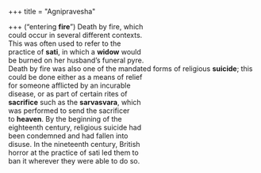 +++
title = "Agnipravesha"

+++
(“entering **fire**”) Death by fire, which  
could occur in several different contexts.  
This was often used to refer to the  
practice of **sati**, in which a **widow** would  
be burned on her husband’s funeral pyre.  
Death by fire was also one of the mandated forms of religious **suicide**; this  
could be done either as a means of relief  
for someone afflicted by an incurable  
disease, or as part of certain rites of  
**sacrifice** such as the **sarvasvara**, which  
was performed to send the sacrificer  
to **heaven**. By the beginning of the  
eighteenth century, religious suicide had  
been condemned and had fallen into  
disuse. In the nineteenth century, British  
horror at the practice of sati led them to  
ban it wherever they were able to do so.
